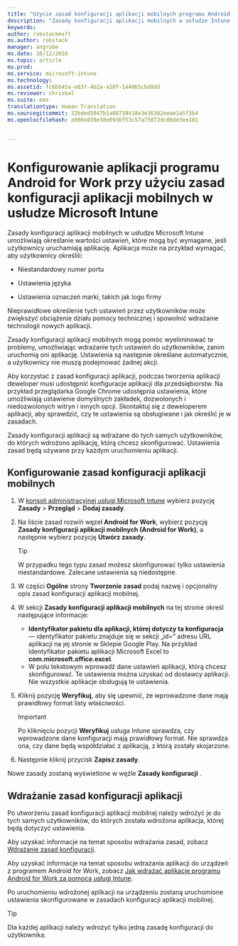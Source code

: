```yaml
---
title: "Użycie zasad konfiguracji aplikacji mobilnych programu Android for Work | Microsoft Intune"
description: "Zasady konfiguracji aplikacji mobilnych w usłudze Intune umożliwiają określanie wartości ustawień, które mogą być wymagane, jeśli użytkownicy uruchamiają aplikację programu Android for Work."
keywords: 
author: robstackmsft
ms.author: robstack
manager: angrobe
ms.date: 10/12/2016
ms.topic: article
ms.prod: 
ms.service: microsoft-intune
ms.technology: 
ms.assetid: fc6b645a-e837-4b2a-a10f-144065cbd8dd
ms.reviewer: chrisbal
ms.suite: ems
translationtype: Human Translation
ms.sourcegitcommit: 32bded5047b1a08738418e3e36382eeae1a5f3b4
ms.openlocfilehash: a986e859e38e0936f53c57a75872dc86de3ee181


---
```


# Konfigurowanie aplikacji programu Android for Work przy użyciu zasad konfiguracji aplikacji mobilnych w usłudze Microsoft Intune
Zasady konfiguracji aplikacji mobilnych w usłudze Microsoft Intune umożliwiają określanie wartości ustawień, które mogą być wymagane, jeśli użytkownicy uruchamiają aplikację. Aplikacja może na przykład wymagać, aby użytkownicy określili:

-   Niestandardowy numer portu

-   Ustawienia języka

-   Ustawienia oznaczeń marki, takich jak logo firmy

Nieprawidłowe określenie tych ustawień przez użytkowników może zwiększyć obciążenie działu pomocy technicznej i spowolnić wdrażanie technologii nowych aplikacji.

Zasady konfiguracji aplikacji mobilnych mogą pomóc wyeliminować te problemy, umożliwiając wdrażanie tych ustawień do użytkowników, zanim uruchomią oni aplikację. Ustawienia są następnie określane automatycznie, a użytkownicy nie muszą podejmować żadnej akcji.

Aby korzystać z zasad konfiguracji aplikacji, podczas tworzenia aplikacji deweloper musi udostępnić konfiguracje aplikacji dla przedsiębiorstw. Na przykład przeglądarka Google Chrome udostępnia ustawienia, które umożliwiają ustawienie domyślnych zakładek, dozwolonych i niedozwolonych witryn i innych opcji. Skontaktuj się z deweloperem aplikacji, aby sprawdzić, czy te ustawienia są obsługiwane i jak określić je w zasadach.

Zasady konfiguracji aplikacji są wdrażane do tych samych użytkowników, do których wdrożono aplikację, którą chcesz skonfigurować. Ustawienia zasad będą używane przy każdym uruchomieniu aplikacji.

## Konfigurowanie zasad konfiguracji aplikacji mobilnych

1.  W [konsoli administracyjnej usługi Microsoft Intune](https://manage.microsoft.com) wybierz pozycję **Zasady** &gt; **Przegląd** &gt; **Dodaj zasady**.

2.  Na liście zasad rozwiń węzeł **Android for Work**, wybierz pozycję **Zasady konfiguracji aplikacji mobilnych (Android for Work)**, a następnie wybierz pozycję **Utwórz zasady**.

    > [!TIP]
    > W przypadku tego typu zasad możesz skonfigurować tylko ustawienia niestandardowe. Zalecane ustawienia są niedostępne.

3.  W części **Ogólne** strony **Tworzenie zasad** podaj nazwę i opcjonalny opis zasad konfiguracji aplikacji mobilnej.

4. W sekcji **Zasady konfiguracji aplikacji mobilnych** na tej stronie określ następujące informacje:
    - **Identyfikator pakietu dla aplikacji, której dotyczy ta konfiguracja** — identyfikator pakietu znajduje się w sekcji „id=” adresu URL aplikacji na jej stronie w Sklepie Google Play. Na przykład identyfikator pakietu aplikacji Microsoft Excel to **com.microsoft.office.excel**.
    - W polu tekstowym wprowadź dane ustawień aplikacji, którą chcesz skonfigurować. Te ustawienia można uzyskać od dostawcy aplikacji. Nie wszystkie aplikacje obsługują te ustawienia.
5.  Kliknij pozycję **Weryfikuj**, aby się upewnić, że wprowadzone dane mają prawidłowy format listy właściwości.

    > [!IMPORTANT]
    > Po kliknięciu pozycji **Weryfikuj** usługa Intune sprawdza, czy wprowadzone dane konfiguracji mają prawidłowy format. Nie sprawdza ona, czy dane będą współdziałać z aplikacją, z którą zostały skojarzone.

6.  Następnie kliknij przycisk **Zapisz zasady**.

Nowe zasady zostaną wyświetlone w węźle **Zasady konfiguracji** .


## Wdrażanie zasad konfiguracji aplikacji
Po utworzeniu zasad konfiguracji aplikacji mobilnej należy wdrożyć je do tych samych użytkowników, do których została wdrożona aplikacja, której będą dotyczyć ustawienia.

Aby uzyskać informacje na temat sposobu wdrażania zasad, zobacz [Wdrażanie zasad konfiguracji](/intune/deploy-use/manage-settings-and-features-on-your-devices-with-microsoft-intune-policies#deploy-a-configuration-policy).

Aby uzyskać informacje na temat sposobu wdrażania aplikacji do urządzeń z programem Android for Work, zobacz [Jak wdrażać aplikacje programu Android for Work za pomocą usługi Intune](android-for-work-apps.md).

Po uruchomieniu wdrożonej aplikacji na urządzeniu zostaną uruchomione ustawienia skonfigurowane w zasadach konfiguracji aplikacji mobilnej.

> [!TIP]
> Dla każdej aplikacji należy wdrożyć tylko jedną zasadę konfiguracji do użytkownika.







<!--HONumber=Oct16_HO2-->


